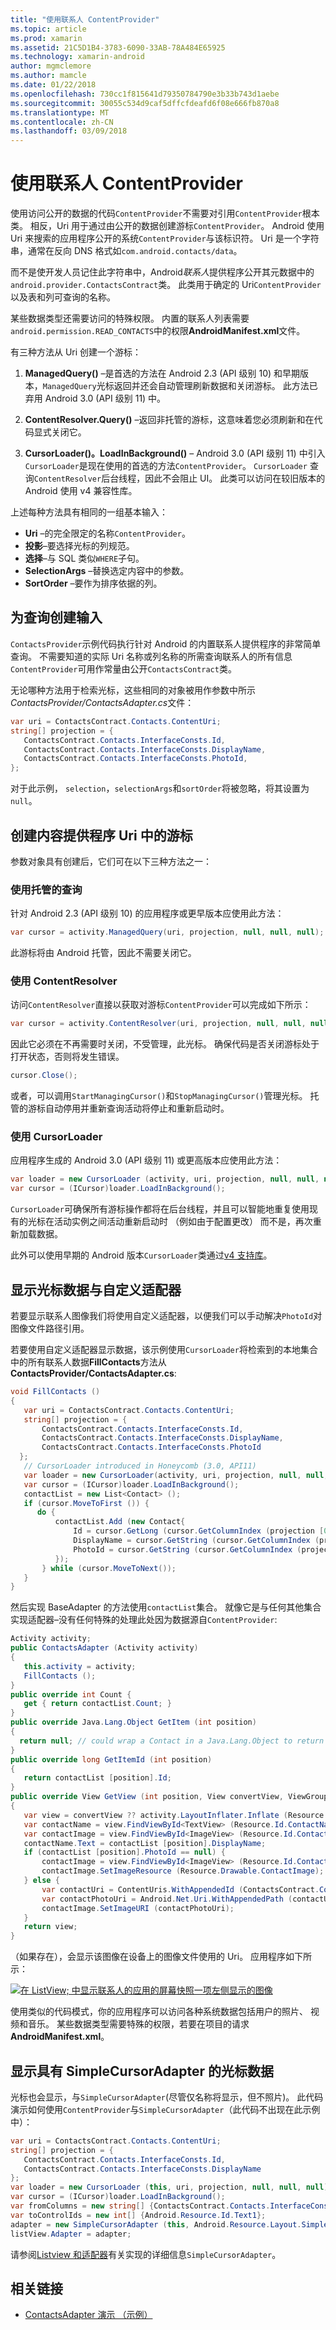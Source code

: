 ```yaml
---
title: "使用联系人 ContentProvider"
ms.topic: article
ms.prod: xamarin
ms.assetid: 21C5D1B4-3783-6090-33AB-78A484E65925
ms.technology: xamarin-android
author: mgmclemore
ms.author: mamcle
ms.date: 01/22/2018
ms.openlocfilehash: 730cc1f815641d79350784790e3b33b743d1aebe
ms.sourcegitcommit: 30055c534d9caf5dffcfdeafd6f08e666fb870a8
ms.translationtype: MT
ms.contentlocale: zh-CN
ms.lasthandoff: 03/09/2018
---
```

# <a name="using-the-contacts-contentprovider"></a>使用联系人 ContentProvider

使用访问公开的数据的代码`ContentProvider`不需要对引用`ContentProvider`根本类。 相反，Uri 用于通过由公开的数据创建游标`ContentProvider`。 Android 使用 Uri 来搜索的应用程序公开的系统`ContentProvider`与该标识符。 Uri 是一个字符串，通常在反向 DNS 格式如`com.android.contacts/data`。

而不是使开发人员记住此字符串中，Android*联系人*提供程序公开其元数据中的`android.provider.ContactsContract`类。 此类用于确定的 Uri`ContentProvider`以及表和列可查询的名称。

某些数据类型还需要访问的特殊权限。 内置的联系人列表需要`android.permission.READ_CONTACTS`中的权限**AndroidManifest.xml**文件。

有三种方法从 Uri 创建一个游标：

1. **ManagedQuery()** &ndash;是首选的方法在 Android 2.3 (API 级别 10) 和早期版本，`ManagedQuery`光标返回并还会自动管理刷新数据和关闭游标。 此方法已弃用 Android 3.0 (API 级别 11) 中。

1. **ContentResolver.Query()** &ndash;返回非托管的游标，这意味着您必须刷新和在代码显式关闭它。

1. **CursorLoader()。LoadInBackground()** &ndash; Android 3.0 (API 级别 11) 中引入`CursorLoader`是现在使用的首选的方法`ContentProvider`。 `CursorLoader` 查询`ContentResolver`后台线程，因此不会阻止 UI。
   此类可以访问在较旧版本的 Android 使用 v4 兼容性库。


上述每种方法具有相同的一组基本输入：

-  **Uri** &ndash;的完全限定的名称`ContentProvider`。
-  **投影**&ndash;要选择光标的列规范。
-  **选择**&ndash;与 SQL 类似`WHERE`子句。
-  **SelectionArgs** &ndash;替换选定内容中的参数。
-  **SortOrder** &ndash;要作为排序依据的列。



## <a name="creating-inputs-for-a-query"></a>为查询创建输入

`ContactsProvider`示例代码执行针对 Android 的内置联系人提供程序的非常简单查询。 不需要知道的实际 Uri 名称或列名称的所需查询联系人的所有信息`ContentProvider`可用作常量由公开`ContactsContract`类。

无论哪种方法用于检索光标，这些相同的对象被用作参数中所示*ContactsProvider/ContactsAdapter.cs*文件：

```csharp
var uri = ContactsContract.Contacts.ContentUri;
string[] projection = {
   ContactsContract.Contacts.InterfaceConsts.Id,
   ContactsContract.Contacts.InterfaceConsts.DisplayName,
   ContactsContract.Contacts.InterfaceConsts.PhotoId,
};
```

对于此示例， `selection`，`selectionArgs`和`sortOrder`将被忽略，将其设置为`null`。



## <a name="creating-a-cursor-from-a-content-provider-uri"></a>创建内容提供程序 Uri 中的游标

参数对象具有创建后，它们可在以下三种方法之一：



### <a name="using-a-managed-query"></a>使用托管的查询

针对 Android 2.3 (API 级别 10) 的应用程序或更早版本应使用此方法：

```csharp
var cursor = activity.ManagedQuery(uri, projection, null, null, null);
```

此游标将由 Android 托管，因此不需要关闭它。



### <a name="using-contentresolver"></a>使用 ContentResolver

访问`ContentResolver`直接以获取对游标`ContentProvider`可以完成如下所示：

```csharp
var cursor = activity.ContentResolver(uri, projection, null, null, null);
```

因此它必须在不再需要时关闭，不受管理，此光标。
确保代码是否关闭游标处于打开状态，否则将发生错误。

```csharp
cursor.Close();
```

或者，可以调用`StartManagingCursor()`和`StopManagingCursor()`管理光标。 托管的游标自动停用并重新查询活动将停止和重新启动时。



### <a name="using-cursorloader"></a>使用 CursorLoader

应用程序生成的 Android 3.0 (API 级别 11) 或更高版本应使用此方法：

```csharp
var loader = new CursorLoader (activity, uri, projection, null, null, null);
var cursor = (ICursor)loader.LoadInBackground();
```

`CursorLoader`可确保所有游标操作都将在后台线程，并且可以智能地重复使用现有的光标在活动实例之间活动重新启动时 （例如由于配置更改） 而不是，再次重新加载数据。

此外可以使用早期的 Android 版本`CursorLoader`类通过[v4 支持库](http://developer.android.com/tools/support-library/index.html)。



## <a name="displaying-the-cursor-data-with-a-custom-adapter"></a>显示光标数据与自定义适配器

若要显示联系人图像我们将使用自定义适配器，以便我们可以手动解决`PhotoId`对图像文件路径引用。

若要使用自定义适配器显示数据，该示例使用`CursorLoader`将检索到的本地集合中的所有联系人数据**FillContacts**方法从**ContactsProvider/ContactsAdapter.cs**:

```csharp
void FillContacts ()
{
   var uri = ContactsContract.Contacts.ContentUri;
   string[] projection = {
       ContactsContract.Contacts.InterfaceConsts.Id,
       ContactsContract.Contacts.InterfaceConsts.DisplayName,
       ContactsContract.Contacts.InterfaceConsts.PhotoId
  };
   // CursorLoader introduced in Honeycomb (3.0, API11)
   var loader = new CursorLoader(activity, uri, projection, null, null, null);
   var cursor = (ICursor)loader.LoadInBackground();
   contactList = new List<Contact> ();
   if (cursor.MoveToFirst ()) {
      do {
          contactList.Add (new Contact{
              Id = cursor.GetLong (cursor.GetColumnIndex (projection [0])),
              DisplayName = cursor.GetString (cursor.GetColumnIndex (projection [1])),
              PhotoId = cursor.GetString (cursor.GetColumnIndex (projection [2]))
          });
       } while (cursor.MoveToNext());
   }
}
```

然后实现 BaseAdapter 的方法使用`contactList`集合。 就像它是与任何其他集合实现适配器&ndash;没有任何特殊的处理此处因为数据源自`ContentProvider`:

```csharp
Activity activity;
public ContactsAdapter (Activity activity)
{
   this.activity = activity;
   FillContacts ();
}
public override int Count {
   get { return contactList.Count; }
}
public override Java.Lang.Object GetItem (int position)
{
  return null; // could wrap a Contact in a Java.Lang.Object to return it here if needed
}
public override long GetItemId (int position)
{
   return contactList [position].Id;
}
public override View GetView (int position, View convertView, ViewGroup parent)
{
   var view = convertView ?? activity.LayoutInflater.Inflate (Resource.Layout.ContactListItem, parent, false);
   var contactName = view.FindViewById<TextView> (Resource.Id.ContactName);
   var contactImage = view.FindViewById<ImageView> (Resource.Id.ContactImage);
   contactName.Text = contactList [position].DisplayName;
   if (contactList [position].PhotoId == null) {
       contactImage = view.FindViewById<ImageView> (Resource.Id.ContactImage);
       contactImage.SetImageResource (Resource.Drawable.ContactImage);
   } else {
       var contactUri = ContentUris.WithAppendedId (ContactsContract.Contacts.ContentUri, contactList [position].Id);
       var contactPhotoUri = Android.Net.Uri.WithAppendedPath (contactUri, Contacts.Photos.ContentDirectory);
       contactImage.SetImageURI (contactPhotoUri);
   }
   return view;
}
```

（如果存在），会显示该图像在设备上的图像文件使用的 Uri。 应用程序如下所示：

[![在 ListView; 中显示联系人的应用的屏幕快照一项左侧显示的图像](contacts-contentprovider-images/contactsprovider.png)](contacts-contentprovider-images/contactsprovider.png#lightbox)

使用类似的代码模式，你的应用程序可以访问各种系统数据包括用户的照片、 视频和音乐。
某些数据类型需要特殊的权限，若要在项目的请求**AndroidManifest.xml**。



## <a name="displaying-the-cursor-data-with-a-simplecursoradapter"></a>显示具有 SimpleCursorAdapter 的光标数据

光标也会显示，与`SimpleCursorAdapter`(尽管仅名称将显示，但不照片)。 此代码演示如何使用`ContentProvider`与`SimpleCursorAdapter`（此代码不出现在此示例中）：

```csharp
var uri = ContactsContract.Contacts.ContentUri;
string[] projection = {
   ContactsContract.Contacts.InterfaceConsts.Id,
   ContactsContract.Contacts.InterfaceConsts.DisplayName
};
var loader = new CursorLoader (this, uri, projection, null, null, null);
var cursor = (ICursor)loader.LoadInBackground();
var fromColumns = new string[] {ContactsContract.Contacts.InterfaceConsts.DisplayName};
var toControlIds = new int[] {Android.Resource.Id.Text1};
adapter = new SimpleCursorAdapter (this, Android.Resource.Layout.SimpleListItem1, cursor, fromColumns, toControlsIds);
listView.Adapter = adapter;
```

请参阅[Listview 和适配器](~/android/user-interface/layouts/list-view/index.md)有关实现的详细信息`SimpleCursorAdapter`。


## <a name="related-links"></a>相关链接

- [ContactsAdapter 演示 （示例）](https://developer.xamarin.com/samples/monodroid/PlatformFeatures/ContactsAdapterDemo/)
